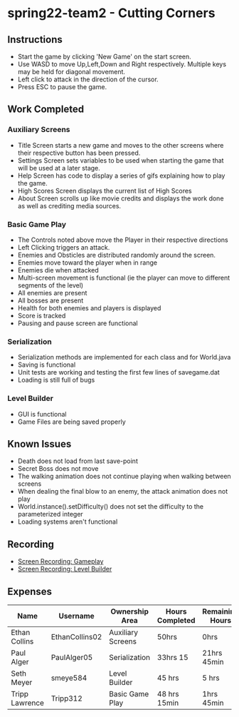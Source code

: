 # spring22-team2 - Cutting Corners
## Instructions
* Start the game by clicking 'New Game' on the start screen.
* Use WASD to move Up,Left,Down and Right respectively. Multiple keys may be held for diagonal movement.
* Left click to attack in the direction of the cursor.
* Press ESC to pause the game.
## Work Completed
### Auxiliary Screens
* Title Screen starts a new game and moves to the other screens where their respective button has been pressed.
* Settings Screen sets variables to be used when starting the game that will be used at a later stage.
* Help Screen has code to display a series of gifs explaining how to play the game.
* High Scores Screen displays the current list of High Scores
* About Screen scrolls up like movie credits and displays the work done as well as crediting media sources.

### Basic Game Play
* The Controls noted above move the Player in their respective directions
* Left Clicking triggers an attack.
* Enemies and Obsticles are distributed randomly around the screen.
* Enemies move toward the player when in range
* Enemies die when attacked
* Multi-screen movement is functional (ie the player can move to different segments of the level)
* All enemies are present
* All bosses are present
* Health for both enemies and players is displayed
* Score is tracked
* Pausing and pause screen are functional

### Serialization
* Serialization methods are implemented for each class and for World.java
* Saving is functional
* Unit tests are working and testing the first few lines of savegame.dat
* Loading is still full of bugs

### Level Builder
* GUI is functional
* Game Files are being saved properly

## Known Issues
* Death does not load from last save-point
* Secret Boss does not move
* The walking animation does not continue playing when walking between screens
* When dealing the final blow to an enemy, the attack animation does not play
* World.instance().setDifficulty() does not set the difficulty to the parameterized integer
* Loading systems aren't functional
## Recording
* [Screen Recording: Gameplay](https://bju.hosted.panopto.com/Panopto/Pages/Viewer.aspx?id=b457c1cb-daaa-468e-b43e-ae8500656be0)
* [Screen Recording: Level Builder](https://bju.hosted.panopto.com/Panopto/Pages/Viewer.aspx?id=5eb3024c-15ec-49fd-b0bc-ae8500645af6)

## Expenses
|Name|Username|Ownership Area|Hours Completed|Remaining Hours|Journal|
|---|---|---|---|----|---|
|Ethan Collins|EthanCollins02|Auxiliary Screens|50hrs|0hrs|[Ethan's Journal](https://github.com/bjucps209/spring22-team2/wiki/EthanJournal)|
|Paul Alger|PaulAlger05|Serialization|33hrs 15|21hrs 45min|[Paul's Journal](https://github.com/bjucps209/spring22-team2/wiki/PaulJournal)|
|Seth Meyer|smeye584|Level Builder|45 hrs|5 hrs|[Seth's Journal](https://github.com/bjucps209/spring22-team2/wiki/SethJournal)|
|Tripp Lawrence|Tripp312|Basic Game Play|48 hrs 15min|1hrs 45min|[Tripp's Journal](https://github.com/bjucps209/spring22-team2/wiki/TrippJournal)|
